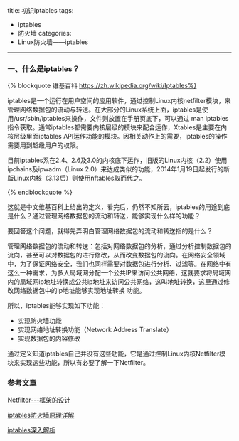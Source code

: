 title: 初识iptables
tags:
  - iptables
  - 防火墙
categories:
  - Linux防火墙——iptables
---

### 一、什么是iptables？

{% blockquote 维基百科 https://zh.wikipedia.org/wiki/Iptables%}

iptables是一个运行在用户空间的应用软件，通过控制Linux内核netfilter模块，来管理网络数据包的流动与转送。在大部分的Linux系统上面，iptables是使用/usr/sbin/iptables来操作，文件则放置在手册页底下，可以通过 man iptables 指令获取。通常iptables都需要内核层级的模块来配合运作，Xtables是主要在内核层级里面iptables API运作功能的模块。因相关动作上的需要，iptables的操作需要用到超级用户的权限。

目前iptables系在2.4、2.6及3.0的内核底下运作，旧版的Linux内核（2.2）使用ipchains及ipwadm（Linux 2.0）来达成类似的功能，2014年1月19日起发行的新版Linux内核（3.13后）则使用nftables取而代之。

{% endblockquote %}

这就是中文维基百科上给出的定义，看完后，仍然不知所云，iptables的用途到底是什么？通过管理网络数据包的流动和转送，能够实现什么样的功能？

要回答这个问题，就得先弄明白管理网络数据包的流动和转送指的是什么？

管理网络数据包的流动和转送：包括对网络数据包的分析，通过分析控制数据包的流向，甚至可以对数据包的进行修改，从而改变数据包的流向。在网络安全领域中，为了保证网络安全，我们也同样需要对数据包进行分析、过滤等。在网络中有这么一种需求，为多人局域网分配一个公共IP来访问公共网络，这就要求将局域网内的局域网ip地址转换成公共ip地址来访问公共网络，这叫地址转换，这里通过修改网络数据包中的ip地址能够实现地址转换
功能。

所以，iptables能够实现如下功能：
* 实现防火墙功能
* 实现网络地址转换功能（Network Address Translate）
* 实现数据包的内容修改

通过定义知道iptables自己并没有这些功能，它是通过控制Linux内核Netfilter模块来实现这些功能，所以有必要了解一下Netfilter。













### 参考文章
[Netfilter---框架的设计](http://blog.chinaunix.net/uid-20786208-id-3429074.html)

[iptables防火墙原理详解](http://seanlook.com/2014/02/23/iptables-understand/)

[iptables深入解析](http://blog.jobbole.com/?s=iptables%E6%B7%B1%E5%85%A5%E8%A7%A3%E6%9E%90)
